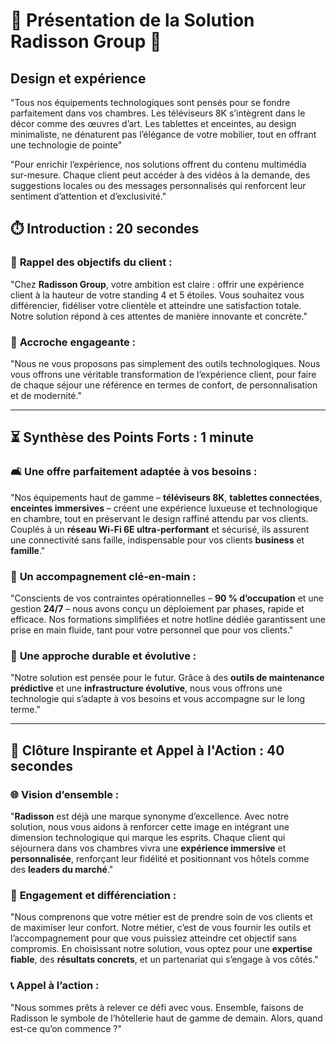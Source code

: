 # 🌟 **Présentation de la Solution Radisson Group** 🌟
## Design et expérience

"Tous nos équipements technologiques sont pensés pour se fondre parfaitement dans vos chambres. Les téléviseurs 8K s’intègrent dans le décor comme des œuvres d’art. Les tablettes et enceintes, au design minimaliste, ne dénaturent pas l’élégance de votre mobilier, tout en offrant une technologie de pointe"

"Pour enrichir l’expérience, nos solutions offrent du contenu multimédia sur-mesure. Chaque client peut accéder à des vidéos à la demande, des suggestions locales ou des messages personnalisés qui renforcent leur sentiment d’attention et d’exclusivité."

## ⏱️ **Introduction : 20 secondes**

### 🔑 **Rappel des objectifs du client :**

"Chez **Radisson Group**, votre ambition est claire : offrir une expérience client à la hauteur de votre standing 4 et 5 étoiles. Vous souhaitez vous différencier, fidéliser votre clientèle et atteindre une satisfaction totale. Notre solution répond à ces attentes de manière innovante et concrète."

### 💬 **Accroche engageante :**

"Nous ne vous proposons pas simplement des outils technologiques. Nous vous offrons une véritable transformation de l’expérience client, pour faire de chaque séjour une référence en termes de confort, de personnalisation et de modernité."

---

## ⏳ **Synthèse des Points Forts : 1 minute**

### 🛋️ **Une offre parfaitement adaptée à vos besoins :**

"Nos équipements haut de gamme – **téléviseurs 8K**, **tablettes connectées**, **enceintes immersives** – créent une expérience luxueuse et technologique en chambre, tout en préservant le design raffiné attendu par vos clients. Couplés à un **réseau Wi-Fi 6E ultra-performant** et sécurisé, ils assurent une connectivité sans faille, indispensable pour vos clients **business** et **famille**."

### 🔧 **Un accompagnement clé-en-main :**

"Conscients de vos contraintes opérationnelles – **90 % d’occupation** et une gestion **24/7** – nous avons conçu un déploiement par phases, rapide et efficace. Nos formations simplifiées et notre hotline dédiée garantissent une prise en main fluide, tant pour votre personnel que pour vos clients."

### 🌱 **Une approche durable et évolutive :**

"Notre solution est pensée pour le futur. Grâce à des **outils de maintenance prédictive** et une **infrastructure évolutive**, nous vous offrons une technologie qui s’adapte à vos besoins et vous accompagne sur le long terme."

---

## 🚀 **Clôture Inspirante et Appel à l'Action : 40 secondes**

### 🌐 **Vision d’ensemble :**

"**Radisson** est déjà une marque synonyme d’excellence. Avec notre solution, nous vous aidons à renforcer cette image en intégrant une dimension technologique qui marque les esprits. Chaque client qui séjournera dans vos chambres vivra une **expérience immersive** et **personnalisée**, renforçant leur fidélité et positionnant vos hôtels comme des **leaders du marché**."

### 💪 **Engagement et différenciation :**

"Nous comprenons que votre métier est de prendre soin de vos clients et de maximiser leur confort. Notre métier, c’est de vous fournir les outils et l’accompagnement pour que vous puissiez atteindre cet objectif sans compromis. En choisissant notre solution, vous optez pour une **expertise fiable**, des **résultats concrets**, et un partenariat qui s’engage à vos côtés."

### 📞 **Appel à l’action :**

"Nous sommes prêts à relever ce défi avec vous. Ensemble, faisons de Radisson le symbole de l’hôtellerie haut de gamme de demain. Alors, quand est-ce qu’on commence ?"
